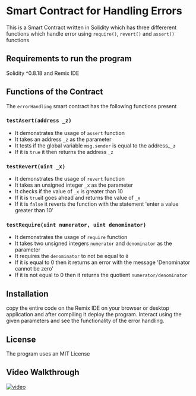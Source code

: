 # Smart Contract for Handling Errors
This is a Smart Contract written in Solidity which has three differerent functions which handle error using 
`require()`, `revert()` and `assert()` functions

## Requirements to run the program 
Solidity ^0.8.18 and Remix IDE

## Functions of the Contract
The `errorHandling` smart contract has the following functions present

### `testAsert(address _z)`
* It demonstrates the usage of `assert` function
* It takes an address `_z` as the parameter
* It tests if the global variable `msg.sender` is equal to the address_`_z`
* If it is `true` it then returns the address `_z`

### `testRevert(uint _x)`
* It demonstrates the usage of `revert` function
* It takes an unsigned integer `_x` as the parameter
* It checks if the value of `_x` is greater than 10
* If it is `true`it goes ahead and returns the value of `_x`
* If it is `false` it reverts the function with the statement 'enter a value greater than 10'

### `testRequire(uint numerator, uint denominator)`
* It demonstrates the usage of `require` function
* It takes two unsigned integers `numerator` and `denominator` as the parameter
* It requires the `denominator` to not be equal to `0`
* If it is equal to 0 then it returns an error with the message 'Denominator cannot be zero'
* If it is not equal to 0 then it returns the quotient `numerator/denominator`

## Installation 
copy the entire code on the Remix IDE on your browser or desktop application and after compiling it deploy the program.
Interact using the given parameters and see the functionality of the error handling.

## License
The program uses an MIT License

## Video Walkthrough
[![video](https://wallpaperaccess.com/full/4766059.jpg)](https://www.youtube.com/watch?v=ubFq-wV3Eic&pp=ygUGc3RhdGlj)
